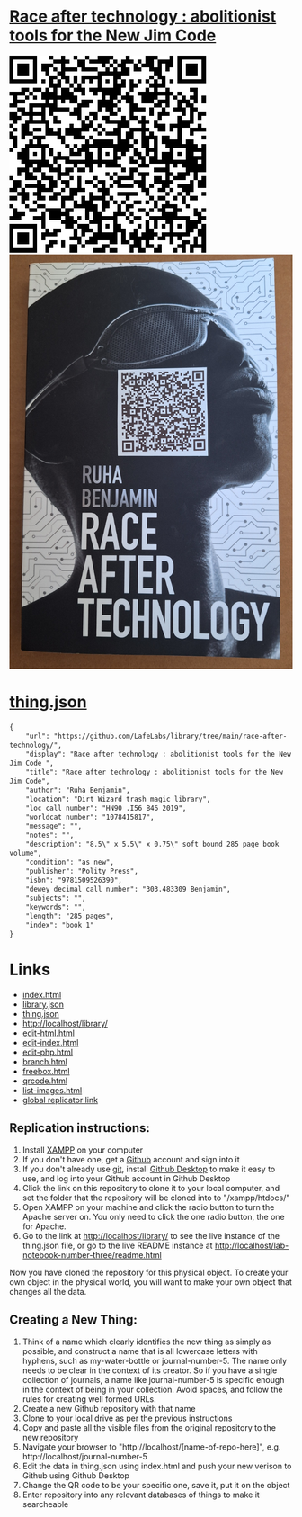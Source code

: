 
  
# [Race after technology : abolitionist tools for the New Jim Code](https://github.com/LafeLabs/library/tree/main/race-after-technology/)

  ![qrcode](qrcode.png)
  ![thing.png](thing.png)

# [thing.json](thing.json)

```
{
    "url": "https://github.com/LafeLabs/library/tree/main/race-after-technology/",
    "display": "Race after technology : abolitionist tools for the New Jim Code ",
    "title": "Race after technology : abolitionist tools for the New Jim Code",
    "author": "Ruha Benjamin",
    "location": "Dirt Wizard trash magic library",
    "loc call number": "HN90 .I56 B46 2019",
    "worldcat number": "1078415817",
    "message": "",
    "notes": "",
    "description": "8.5\" x 5.5\" x 0.75\" soft bound 285 page book volume",
    "condition": "as new",
    "publisher": "Polity Press",
    "isbn": "9781509526390",
    "dewey decimal call number": "303.483309 Benjamin",
    "subjects": "",
    "keywords": "",
    "length": "285 pages",
    "index": "book 1"
}
```



# Links

   - [index.html](index.html)
   - [library.json](library.json)
   - [thing.json](thing.json)
   - [http://localhost/library/](http://localhost/library/)
   - [edit-html.html](edit-html.html)
   - [edit-index.html](edit-index.html)
   - [edit-php.html](edit-php.html)
   - [branch.html](branch.html)
   - [freebox.html](freebox.html)
   - [qrcode.html](qrcode.html)
   - [list-images.html](list-images.html)
   - [global replicator link](https://raw.githubusercontent.com/lafelabs/library/refs/heads/main/php/replicator.txt)
  

## Replication instructions:

1. Install [XAMPP](https://www.apachefriends.org/) on your computer
2. If you don't have one, get a [Github](github.com/) account and sign into it
3. If you don't already use [git](https://en.wikipedia.org/wiki/Git), install [Github Desktop](https://desktop.github.com/download/) to make it easy to use, and log into your Github account in Github Desktop
4. Click the link on this repository to clone it to your local computer, and set the folder that the repository will be cloned into to "/xampp/htdocs/"
5. Open XAMPP on your machine and click the radio button to turn the Apache server on. You only need to click the one radio button, the one for Apache.
6. Go to the link at [http://localhost/library/](http://localhost/library/) to see the live instance of the thing.json file, or go to the live README instance at [http://localhost/lab-notebook-number-three/readme.html](http://localhost/library/readme.html)


Now you have cloned the repository for this physical object. To create your own object in the physical world, you will want to make your own object that changes all the data. 

## Creating a New Thing:

1. Think of a name which clearly identifies the new thing as simply as possible, and construct a name that is all lowercase letters with hyphens, such as my-water-bottle or journal-number-5.  The name only needs to be clear in the context of its creator. So if you have a single collection of journals, a name like journal-number-5 is specific enough in the context of being in your collection. Avoid spaces, and follow the rules for creating well formed URLs.
2. Create a new Github repository with that name
3. Clone to your local drive as per the previous instructions
4. Copy and paste all the visible files from the original repository to the new repository
5. Navigate your browser to "http://localhost/[name-of-repo-here]", e.g. http://localhost/journal-number-5
6. Edit the data in thing.json using index.html and push your new verison to Github using Github Desktop
7. Change the QR code to be your specific one, save it, put it on the object 
8. Enter repository into any relevant databases of things to make it searcheable
